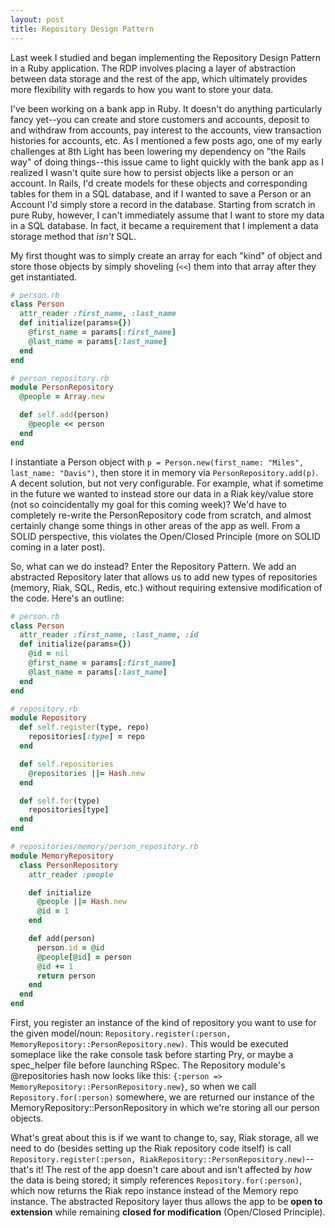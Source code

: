 ```yaml
---
layout: post
title: Repository Design Pattern
---
```

Last week I studied and began implementing the Repository Design Pattern in a Ruby application. The RDP involves placing a layer of abstraction between data storage and the rest of the app, which ultimately provides more flexibility with regards to how you want to store your data.

I've been working on a bank app in Ruby. It doesn't do anything particularly fancy yet--you can create and store customers and accounts, deposit to and withdraw from accounts, pay interest to the accounts, view transaction histories for accounts, etc. As I mentioned a few posts ago, one of my early challenges at 8th Light has been lowering my dependency on "the Rails way" of doing things--this issue came to light quickly with the bank app as I realized I wasn't quite sure how to persist objects like a person or an account. In Rails, I'd create models for these objects and corresponding tables for them in a SQL database, and if I wanted to save a Person or an Account I'd simply store a record in the database. Starting from scratch in pure Ruby, however, I can't immediately assume that I want to store my data in a SQL database. In fact, it became a requirement that I implement a data storage method that *isn't* SQL.

My first thought was to simply create an array for each "kind" of object and store those objects by simply shoveling (`<<`) them into that array after they get instantiated.

```ruby
# person.rb
class Person
  attr_reader :first_name, :last_name
  def initialize(params={})
    @first_name = params[:first_name]
    @last_name = params[:last_name]
  end
end

# person_repository.rb
module PersonRepository
  @people = Array.new

  def self.add(person)
    @people << person
  end
end
```

I instantiate a Person object with `p = Person.new(first_name: "Miles", last_name: "Davis")`, then store it in memory via `PersonRepository.add(p)`. A decent solution, but not very configurable. For example, what if sometime in the future we wanted to instead store our data in a Riak key/value store (not so coincidentally my goal for this coming week)? We'd have to completely re-write the PersonRepository code from scratch, and almost certainly change some things in other areas of the app as well. From a SOLID perspective, this violates the Open/Closed Principle (more on SOLID coming in a later post).

So, what can we do instead? Enter the Repository Pattern. We add an abstracted Repository later that allows us to add new types of repositories (memory, Riak, SQL, Redis, etc.) without requiring extensive modification of the code. Here's an outline:

```ruby
# person.rb
class Person
  attr_reader :first_name, :last_name, :id
  def initialize(params={})
    @id = nil
    @first_name = params[:first_name]
    @last_name = params[:last_name]
  end
end

# repository.rb
module Repository
  def self.register(type, repo)
    repositories[:type] = repo
  end

  def self.repositories
    @repositories ||= Hash.new
  end

  def self.for(type)
    repositories[type]
  end
end

# repositories/memory/person_repository.rb
module MemoryRepository
  class PersonRepository
    attr_reader :people

    def initialize
      @people ||= Hash.new
      @id = 1
    end

    def add(person)
      person.id = @id
      @people[@id] = person
      @id += 1
      return person
    end
  end
end
```

First, you register an instance of the kind of repository you want to use for the given model/noun: `Repository.register(:person, MemoryRepository::PersonRepository.new)`. This would be executed someplace like the rake console task before starting Pry, or maybe a spec_helper file before launching RSpec. The Repository module's @repositories hash now looks like this: `{:person => MemoryRepository::PersonRepository.new}`, so when we call `Repository.for(:person)` somewhere, we are returned our instance of the MemoryRepository::PersonRepository in which we're storing all our person objects.

What's great about this is if we want to change to, say, Riak storage, all we need to do (besides setting up the Riak repository code itself) is call `Repository.register(:person, RiakRepository::PersonRepository.new)`--that's it! The rest of the app doesn't care about and isn't affected by *how* the data is being stored; it simply references `Repository.for(:person)`, which now returns the Riak repo instance instead of the Memory repo instance. The abstracted Repository layer thus allows the app to be **open to extension** while remaining **closed for modification** (Open/Closed Principle).
